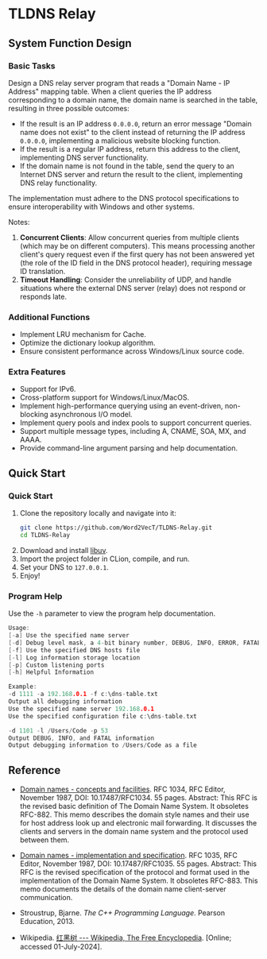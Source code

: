# TLDNS Relay

## System Function Design

### Basic Tasks

Design a DNS relay server program that reads a "Domain Name - IP Address" mapping table. When a client queries the IP address corresponding to a domain name, the domain name is searched in the table, resulting in three possible outcomes:

- If the result is an IP address `0.0.0.0`, return an error message "Domain name does not exist" to the client instead of returning the IP address `0.0.0.0`, implementing a malicious website blocking function.
- If the result is a regular IP address, return this address to the client, implementing DNS server functionality.
- If the domain name is not found in the table, send the query to an Internet DNS server and return the result to the client, implementing DNS relay functionality.

The implementation must adhere to the DNS protocol specifications to ensure interoperability with Windows and other systems.

Notes:

1. **Concurrent Clients**: Allow concurrent queries from multiple clients (which may be on different computers). This means processing another client's query request even if the first query has not been answered yet (the role of the ID field in the DNS protocol header), requiring message ID translation.
2. **Timeout Handling**: Consider the unreliability of UDP, and handle situations where the external DNS server (relay) does not respond or responds late.

### Additional Functions

- Implement LRU mechanism for Cache.
- Optimize the dictionary lookup algorithm.
- Ensure consistent performance across Windows/Linux source code.

### Extra Features

- Support for IPv6.
- Cross-platform support for Windows/Linux/MacOS.
- Implement high-performance querying using an event-driven, non-blocking asynchronous I/O model.
- Implement query pools and index pools to support concurrent queries.
- Support multiple message types, including A, CNAME, SOA, MX, and AAAA.
- Provide command-line argument parsing and help documentation.

## Quick Start

### Quick Start

1. Clone the repository locally and navigate into it:
    ```bash
    git clone https://github.com/Word2VecT/TLDNS-Relay.git
    cd TLDNS-Relay
    ```
2. Download and install [libuv](https://dist.libuv.org/dist/).
3. Import the project folder in CLion, compile, and run.
4. Set your DNS to `127.0.0.1`.
5. Enjoy!

### Program Help

Use the `-h` parameter to view the program help documentation.
```c
Usage:
[-a] Use the specified name server
[-d] Debug level mask, a 4-bit binary number, DEBUG, INFO, ERROR, FATAL in order
[-f] Use the specified DNS hosts file
[-l] Log information storage location
[-p] Custom listening ports
[-h] Helpful Information

Example:
-d 1111 -a 192.168.0.1 -f c:\dns-table.txt
Output all debugging information
Use the specified name server 192.168.0.1
Use the specified configuration file c:\dns-table.txt

-d 1101 -l /Users/Code -p 53
Output DEBUG, INFO, and FATAL information
Output debugging information to /Users/Code as a file
```

## Reference

- [Domain names - concepts and facilities](https://www.rfc-editor.org/info/rfc1034). RFC 1034, RFC Editor, November 1987, DOI: 10.17487/RFC1034. 55 pages. Abstract: This RFC is the revised basic definition of The Domain Name System. It obsoletes RFC-882. This memo describes the domain style names and their use for host address look up and electronic mail forwarding. It discusses the clients and servers in the domain name system and the protocol used between them.

- [Domain names - implementation and specification](https://www.rfc-editor.org/info/rfc1035). RFC 1035, RFC Editor, November 1987, DOI: 10.17487/RFC1035. 55 pages. Abstract: This RFC is the revised specification of the protocol and format used in the implementation of the Domain Name System. It obsoletes RFC-883. This memo documents the details of the domain name client-server communication.

- Stroustrup, Bjarne. *The C++ Programming Language*. Pearson Education, 2013.

- Wikipedia. [红黑树 --- Wikipedia, The Free Encyclopedia](http://zh.wikipedia.org/w/index.php?title=%E7%BA%A2%E9%BB%91%E6%A0%91&oldid=81848547). [Online; accessed 01-July-2024].